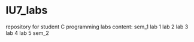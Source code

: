 # IU7_labs
repository for student C programming labs 
content:
sem_1
    lab 1
    lab 2
    lab 3
    lab 4
    lab 5
sem_2

